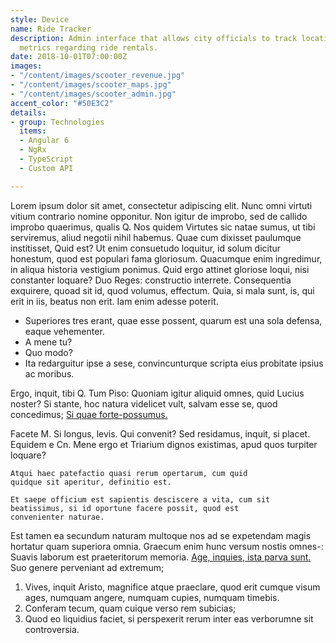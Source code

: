 ```yaml
---
style: Device
name: Ride Tracker
description: Admin interface that allows city officials to track location and other
  metrics regarding ride rentals.
date: 2018-10-01T07:00:00Z
images:
- "/content/images/scooter_revenue.jpg"
- "/content/images/scooter_maps.jpg"
- "/content/images/scooter_admin.jpg"
accent_color: "#50E3C2"
details:
- group: Technologies
  items:
  - Angular 6
  - NgRx
  - TypeScript
  - Custom API

---
```

Lorem ipsum dolor sit amet, consectetur adipiscing elit. Nunc omni virtuti vitium contrario nomine opponitur. Non igitur de improbo, sed de callido improbo quaerimus, qualis Q. Nos quidem Virtutes sic natae sumus, ut tibi serviremus, aliud negotii nihil habemus. Quae cum dixisset paulumque institisset, Quid est? Ut enim consuetudo loquitur, id solum dicitur honestum, quod est populari fama gloriosum. Quacumque enim ingredimur, in aliqua historia vestigium ponimus. Quid ergo attinet gloriose loqui, nisi constanter loquare? Duo Reges: constructio interrete. Consequentia exquirere, quoad sit id, quod volumus, effectum. Quia, si mala sunt, is, qui erit in iis, beatus non erit. Iam enim adesse poterit.

* Superiores tres erant, quae esse possent, quarum est una sola defensa, eaque vehementer.
* A mene tu?
* Quo modo?
* Ita redarguitur ipse a sese, convincunturque scripta eius probitate ipsius ac moribus.

Ergo, inquit, tibi Q. Tum Piso: Quoniam igitur aliquid omnes, quid Lucius noster? Si stante, hoc natura videlicet vult, salvam esse se, quod concedimus; [Si quae forte-possumus.](http://loripsum.net/)

Facete M. Si longus, levis. Qui convenit? Sed residamus, inquit, si placet. Equidem e Cn. Mene ergo et Triarium dignos existimas, apud quos turpiter loquare?

    Atqui haec patefactio quasi rerum opertarum, cum quid
    quidque sit aperitur, definitio est.
    
    Et saepe officium est sapientis desciscere a vita, cum sit
    beatissimus, si id oportune facere possit, quod est
    convenienter naturae.
    

Est tamen ea secundum naturam multoque nos ad se expetendam magis hortatur quam superiora omnia. Graecum enim hunc versum nostis omnes-: Suavis laborum est praeteritorum memoria. [Age, inquies, ista parva sunt.](http://loripsum.net/) Suo genere perveniant ad extremum;

1. Vives, inquit Aristo, magnifice atque praeclare, quod erit cumque visum ages, numquam angere, numquam cupies, numquam timebis.
2. Conferam tecum, quam cuique verso rem subicias;
3. Quod eo liquidius faciet, si perspexerit rerum inter eas verborumne sit controversia.